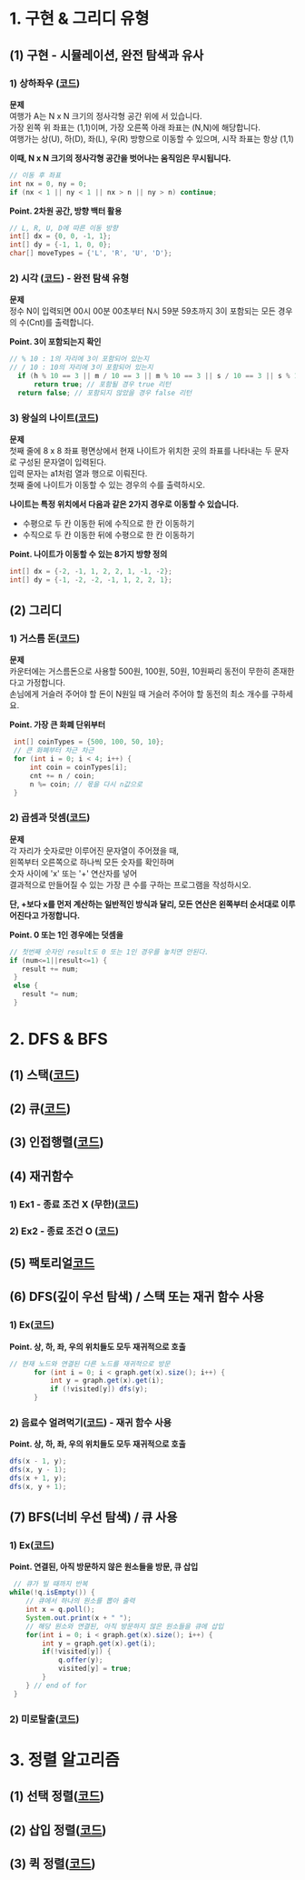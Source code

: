 # 1. 구현 & 그리디 유형
## (1) 구현 - 시뮬레이션, 완전 탐색과 유사
  ### 1) 상하좌우 ([코드](https://github.com/BYUNSUJUNG/2020.10.20_DongbinNa_Algorithm_JAVA/blob/master/src/Step02_Implementaion/UpDownLeftRight.java))
  **문제**  
  여행가 A는 N x N 크기의 정사각형 공간 위에 서 있습니다.  
  가장 왼쪽 위 좌표는 (1,1)이며, 가장 오른쪽 아래 좌표는 (N,N)에 해당합니다.  
  여행가는 상(U), 하(D), 좌(L), 우(R) 방향으로 이동할 수 있으며, 시작 좌표는 항상 (1,1) 
  
  **이때, N x N 크기의 정사각형 공간을 벗어나는 움직임은 무시됩니다.**
  ```java
  // 이동 후 좌표 
  int nx = 0, ny = 0;
  if (nx < 1 || ny < 1 || nx > n || ny > n) continue;
  ```
  **Point. 2차원 공간, 방향 백터 활용**
  ```java
  // L, R, U, D에 따른 이동 방향 
  int[] dx = {0, 0, -1, 1};
  int[] dy = {-1, 1, 0, 0};
  char[] moveTypes = {'L', 'R', 'U', 'D'};
  ```

  ### 2) 시각 ([코드](https://github.com/BYUNSUJUNG/2020.10.20_DongbinNa_Algorithm_JAVA/blob/master/src/Step02_Implementaion/Time.java)) - 완전 탐색 유형
  **문제**  
  정수 N이 입력되면 00시 00분 00초부터 N시 59분 59초까지 3이 포함되는 모든 경우의 수(Cnt)를 출력합니다.  
  
  **Point. 3이 포함되는지 확인**
  ```java
  // % 10 : 1의 자리에 3이 포함되어 있는지
  // / 10 : 10의 자리에 3이 포함되어 있는지
    if (h % 10 == 3 || m / 10 == 3 || m % 10 == 3 || s / 10 == 3 || s % 10 == 3)
        return true; // 포함될 경우 true 리턴
    return false; // 포함되지 않았을 경우 false 리턴
  ```
  
  ### 3) 왕실의 나이트([코드](https://github.com/BYUNSUJUNG/2020.10.20_DongbinNa_Algorithm_JAVA/blob/master/src/Step02_Implementaion/RoyalHousehold.java))
  **문제**    
  첫째 줄에 8 x 8 좌표 평면상에서 현재 나이트가 위치한 곳의 좌표를 나타내는 두 문자로 구성된 문자열이 입력된다.  
  입력 문자는 a1처럼 열과 행으로 이뤄진다.  
  첫째 줄에 나이트가 이동할 수 있는 경우의 수를 출력하시오.   
  
  **나이트는 특정 위치에서 다음과 같은 2가지 경우로 이동할 수 있습니다.**
  * 수평으로 두 칸 이동한 뒤에 수직으로 한 칸 이동하기
  * 수직으로 두 칸 이동한 뒤에 수평으로 한 칸 이동하기
  
  **Point. 나이트가 이동할 수 있는 8가지 방향 정의**
  ```java
  int[] dx = {-2, -1, 1, 2, 2, 1, -1, -2};
  int[] dy = {-1, -2, -2, -1, 1, 2, 2, 1};
  ```
## (2) 그리디
 ### 1) 거스름 돈([코드](https://github.com/BYUNSUJUNG/2020.10.20_DongbinNa_Algorithm_JAVA/blob/master/src/Step02_Greedy/Change.java))
 **문제**    
 카운터에는 거스름돈으로 사용할 500원, 100원, 50원, 10원짜리 동전이 무한히 존재한다고 가정합니다.  
 손님에게 거슬러 주어야 할 돈이 N원일 때 거슬러 주어야 할 동전의 최소 개수를 구하세요.  
 
 **Point. 가장 큰 화폐 단위부터**  
 ```java
  int[] coinTypes = {500, 100, 50, 10};
  // 큰 화폐부터 차근 차근
  for (int i = 0; i < 4; i++) {
      int coin = coinTypes[i];
      cnt += n / coin;
      n %= coin; // 몫을 다시 n값으로
  }
 ```
 ### 2) 곱셈과 덧셈([코드](https://github.com/BYUNSUJUNG/2020.10.20_DongbinNa_Algorithm_JAVA/blob/master/src/Step02_Greedy/MultiplicationOrAddition.java))
 **문제**  
 각 자리가 숫자로만 이루어진 문자열이 주어졌을 때,  
 왼쪽부터 오른쪽으로 하나씩 모든 숫자를 확인하며  
 숫자 사이에 'x' 또는 '+' 연산자를 넣어  
 결과적으로 만들어질 수 있는 가장 큰 수를 구하는 프로그램을 작성하시오.

 **단, +보다 x를 먼저 계산하는 일반적인 방식과 달리, 모든 연산은 왼쪽부터 순서대로 이루어진다고 가정합니다.**  
 
 **Point. 0 또는 1인 경우에는 덧셈을**  
 ```java
 // 첫번째 숫자인 result도 0 또는 1인 경우를 놓치면 안된다.
 if (num<=1||result<=1) {
    result += num;
  }
  else {
    result *= num;
  }
 ```
 
# 2. DFS & BFS
## (1) 스택([코드](https://github.com/BYUNSUJUNG/2020.10.20_DongbinNa_Algorithm_JAVA/blob/master/src/Step03/StackEx.java))
## (2) 큐([코드](https://github.com/BYUNSUJUNG/2020.10.20_DongbinNa_Algorithm_JAVA/blob/master/src/Step03/QueueEx.java))
## (3) 인접행렬([코드](https://github.com/BYUNSUJUNG/2020.10.20_DongbinNa_Algorithm_JAVA/blob/master/src/Step03/AdjacencyMatrixEx.java))
## (4) 재귀함수
  ### 1) Ex1 - 종료 조건 X (무한)([코드](https://github.com/BYUNSUJUNG/2020.10.20_DongbinNa_Algorithm_JAVA/blob/master/src/Step03/RecursiveFunctionEx1.java))
  ### 2) Ex2 - 종료 조건 O ([코드](https://github.com/BYUNSUJUNG/2020.10.20_DongbinNa_Algorithm_JAVA/blob/master/src/Step03/RecursiveFunctionEx2.java))
## (5) 팩토리얼[코드](https://github.com/BYUNSUJUNG/2020.10.20_DongbinNa_Algorithm_JAVA/blob/master/src/Step03/FactorialEx.java)
## (6) DFS(깊이 우선 탐색) / 스택 또는 재귀 함수 사용
  ### 1) Ex([코드](https://github.com/BYUNSUJUNG/2020.10.20_DongbinNa_Algorithm_JAVA/blob/master/src/Step03/DFS_Ex.java))
  
  **Point. 상, 하, 좌, 우의 위치들도 모두 재귀적으로 호출**
  ```java
  // 현재 노드와 연결된 다른 노드를 재귀적으로 방문
        for (int i = 0; i < graph.get(x).size(); i++) {
            int y = graph.get(x).get(i);
            if (!visited[y]) dfs(y);
        }
  ```
   
  ### 2) 음료수 얼려먹기([코드](https://github.com/BYUNSUJUNG/2020.10.20_DongbinNa_Algorithm_JAVA/blob/master/src/Step03/DFS_Drink.java)) - 재귀 함수 사용
  
  **Point. 상, 하, 좌, 우의 위치들도 모두 재귀적으로 호출**
  ```java
  dfs(x - 1, y);
  dfs(x, y - 1);
  dfs(x + 1, y);
  dfs(x, y + 1);
  ```
  
## (7) BFS(너비 우선 탐색) / 큐 사용
  ### 1) Ex([코드](https://github.com/BYUNSUJUNG/2020.10.20_DongbinNa_Algorithm_JAVA/blob/master/src/Step03/BFS_Ex.java))
  
  **Point. 연결된, 아직 방문하지 않은 원소들을 방문, 큐 삽입**
  ```java
   // 큐가 빌 때까지 반복
  while(!q.isEmpty()) {
      // 큐에서 하나의 원소를 뽑아 출력
      int x = q.poll();
      System.out.print(x + " ");
      // 해당 원소와 연결된, 아직 방문하지 않은 원소들을 큐에 삽입
      for(int i = 0; i < graph.get(x).size(); i++) {
          int y = graph.get(x).get(i);
          if(!visited[y]) {
              q.offer(y);
              visited[y] = true;
          }
      } // end of for
   }
   ```
  
  ### 2) 미로탈출([코드](https://github.com/BYUNSUJUNG/2020.10.20_DongbinNa_Algorithm_JAVA/blob/master/src/Step03/BFS_EscapeTheMaze.java))
# 3. 정렬 알고리즘
## (1) 선택 정렬([코드](https://github.com/BYUNSUJUNG/2020.10.20_DongbinNa_Algorithm_JAVA/blob/master/src/Step04/SelectionSort.java))
## (2) 삽입 정렬([코드](https://github.com/BYUNSUJUNG/2020.10.20_DongbinNa_Algorithm_JAVA/blob/master/src/Step04/InsertSort.java))
## (3) 퀵 정렬([코드](https://github.com/BYUNSUJUNG/2020.10.20_DongbinNa_Algorithm_JAVA/blob/master/src/Step04/QuickSort.java))

